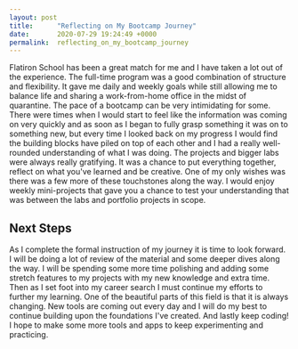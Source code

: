 ```yaml
---
layout: post
title:      "Reflecting on My Bootcamp Journey"
date:       2020-07-29 19:24:49 +0000
permalink:  reflecting_on_my_bootcamp_journey
---
```



Flatiron School has been a great match for me and I have taken a lot out of the experience. The full-time program was a good combination of structure and flexibility. It gave me daily and weekly goals while still allowing me to balance life and sharing a work-from-home office in the midst of quarantine. The pace of a bootcamp can be very intimidating for some. There were times when I would start to feel like the information was coming on very quickly and as soon as I began to fully grasp something it was on to something new, but every time I looked back on my progress I would find the building blocks have piled on top of each other and I had a really well-rounded understanding of what I was doing. The projects and bigger labs were always really gratifying. It was a chance to put everything together, reflect on what you've learned and be creative. One of my only wishes was there was a few more of these touchstones along the way. I would enjoy weekly mini-projects that gave you a chance to test your understanding that was between the labs and portfolio projects in scope.

## Next Steps

As I complete the formal instruction of my journey it is time to look forward. I will be doing a lot of review of the material and some deeper dives along the way. I will be spending some more time polishing and adding some stretch features to my projects with my new knowledge and extra time. Then as I set foot into my career search I must continue my efforts to further my learning. One of the beautiful parts of this field is that it is always changing. New tools are coming out every day and I will do my best to continue building upon the foundations I've created. And lastly keep coding! I hope to make some more tools and apps to keep experimenting and practicing.
